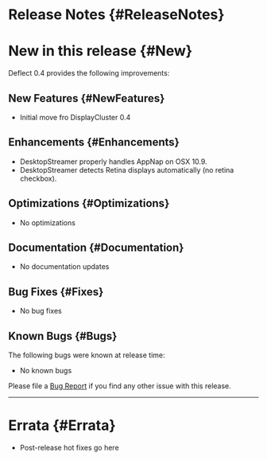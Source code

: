 Release Notes {#ReleaseNotes}
============

# New in this release {#New}

Deflect 0.4 provides the following improvements:

## New Features {#NewFeatures}

* Initial move fro DisplayCluster 0.4

## Enhancements {#Enhancements}

* DesktopStreamer properly handles AppNap on OSX 10.9.
* DesktopStreamer detects Retina displays automatically (no retina checkbox).

## Optimizations {#Optimizations}

* No optimizations

## Documentation {#Documentation}

* No documentation updates

## Bug Fixes {#Fixes}

* No bug fixes

## Known Bugs {#Bugs}

The following bugs were known at release time:
* No known bugs

Please file a [Bug Report](https://github.com/BlueBrain/Deflect/issues)
if you find any other issue with this release.

- - -

# Errata {#Errata}

* Post-release hot fixes go here

